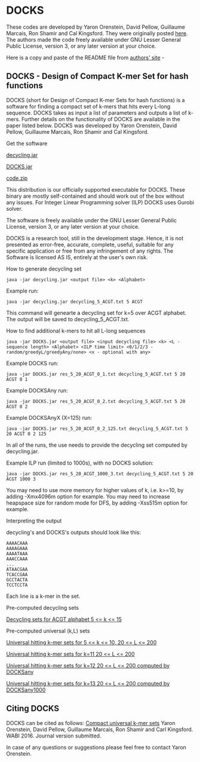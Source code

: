 # DOCKS

These codes are developed by Yaron Orenstein, David Pellow, Guillaume Marcais, Ron Shamir and Cal Kingsford.
They were originally posted [here](http://acgt.cs.tau.ac.il/docks/). 
The authors made the code freely available under GNU Lesser General Public License, version 3, or any later 
version at your choice.

Here is a copy and paste of the README file from [authors' site](http://acgt.cs.tau.ac.il/docks/) -

## DOCKS - Design of Compact K-mer Set for hash functions

DOCKS (short for Design of Compact K-mer Sets for hash functions) is a software for finding a compact set of k-mers that hits every L-long sequence. DOCKS takes as input a list of parameters and outputs a list of k-mers. Further details on the functionality of DOCKS are available in the paper listed below.
DOCKS was developed by Yaron Orenstein, David Pellow, Guillaume Marcais, Ron Shamir and Cal Kingsford.

Get the software

[decycling.jar](http://acgt.cs.tau.ac.il/docks/decycling.jar)

[DOCKS.jar](http://acgt.cs.tau.ac.il/docks/DOCKS.jar)

[code.zip](http://acgt.cs.tau.ac.il/docks/code.zip)

This distribution is our officially supported executable for DOCKS. These binary are mostly self-contained and should work out of the box without any issues. For Integer Linear Programming solver (ILP) DOCKS uses Gurobi solver.

The software is freely available under the GNU Lesser General Public License, version 3, or any later version at your choice.

DOCKS is a research tool, still in the development stage. Hence, it is not presented as error-free, accurate, complete, useful, suitable for any specific application or free from any infringement of any rights. The Software is licensed AS IS, entirely at the user's own risk.

How to generate decycling set

~~~~~~~~~
java -jar decycling.jar <output file> <k> <Alphabet>
~~~~~~~~~

Example run:

~~~~~~~~~
java -jar decycling.jar decycling_5_ACGT.txt 5 ACGT
~~~~~~~~~

This command will genearte a decycling set for k=5 over ACGT alphabet. The output will be saved to decycling_5_ACGT.txt.

How to find additional k-mers to hit all L-long sequences

~~~~~~~~~
java -jar DOCKS.jar <output file> <input decycling file> <k> <L - sequence length> <Alphabet> <ILP time limit> <0/1/2/3 - random/greedyL/greedyAny/none> <x - optional with any>
~~~~~~~~~

Example DOCKS run:

~~~~~~~~~
java -jar DOCKS.jar res_5_20_ACGT_0_1.txt decycling_5_ACGT.txt 5 20 ACGT 0 1
~~~~~~~~~

Example DOCKSAny run:

~~~~~~~~~
java -jar DOCKS.jar res_5_20_ACGT_0_2.txt decycling_5_ACGT.txt 5 20 ACGT 0 2
~~~~~~~~~

Example DOCKSAnyX (X=125) run:

~~~~~~~~~
java -jar DOCKS.jar res_5_20_ACGT_0_2_125.txt decycling_5_ACGT.txt 5 20 ACGT 0 2 125
~~~~~~~~~

In all of the runs, the use needs to provide the decycling set computed by decycling.jar.

Example ILP run (limited to 1000s), with no DOCKS solution:

~~~~~~~~~
java -jar DOCKS.jar res_5_20_ACGT_1000_3.txt decycling_5_ACGT.txt 5 20 ACGT 1000 3
~~~~~~~~~

You may need to use more memory for higher values of k, i.e. k>=10, by adding -Xmx4096m option for example.
You may need to increase heapspace size for random mode for DFS, by adding -Xss515m option for example.

Interpreting the output

decycling's and DOCKS's outputs should look like this:
~~~~~~~~~
AAAACAAA
AAAAGAAA
AAAATAAA
AAACCAAA
...
ATAACGAA
TCACCGAA
GCCTACTA
TCCTCCTA
~~~~~~~~~
Each line is a k-mer in the set.

Pre-computed decycling sets

[Decycling sets for ACGT alphabet 5 <= k <= 15](http://acgt.cs.tau.ac.il/docks/decycling.zip)

Pre-computed universal (k,L) sets

[Universal hitting k-mer sets for 5 <= k <= 10, 20 <= L <= 200](http://acgt.cs.tau.ac.il/docks/ukl_k_5_10_L_20_200.zip)

[Universal hitting k-mer sets for k=11 20 <= L <= 200](http://acgt.cs.tau.ac.il/docks/res_11.zip)

[Universal hitting k-mer sets for k=12 20 <= L <= 200 computed by DOCKSany](http://acgt.cs.tau.ac.il/docks/res_12_20-200_ACGT_5_1.zip)

[Universal hitting k-mer sets for k=13 20 <= L <= 200 computed by DOCKSany1000](http://acgt.cs.tau.ac.il/docks/res_13_20-200_ACGT_5_1000.zip)

## Citing DOCKS

DOCKS can be cited as follows:
[Compact universal k-mer sets](http://acgt.cs.tau.ac.il/papers/David_P_compact_universal_k-mer_hitting_sets.pdf)
Yaron Orenstein, David Pellow, Guillaume Marcais, Ron Shamir and Carl Kingsford.
WABI 2016.
Journal version submitted.

In case of any questions or suggestions please feel free to contact Yaron Orenstein.


